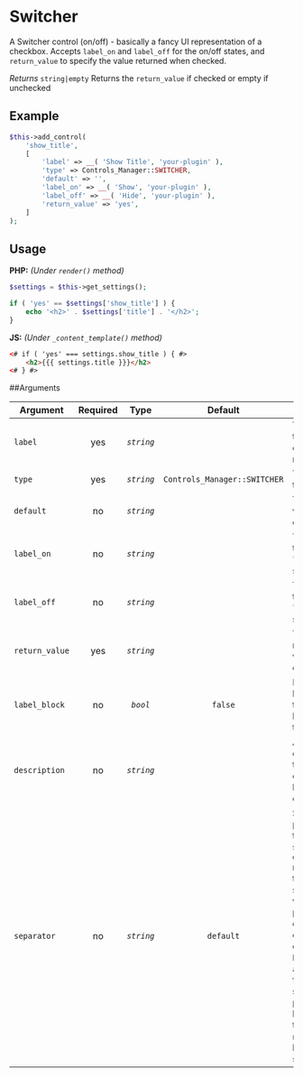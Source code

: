 # Switcher
A Switcher control (on/off) - basically a fancy UI representation of a checkbox. Accepts `label_on` and `label_off` for the on/off states, and `return_value` to specify the value returned when checked.

*Returns* `string|empty` Returns the `return_value` if checked or empty if unchecked

## Example

```php
$this->add_control(
	'show_title',
	[
		'label' => __( 'Show Title', 'your-plugin' ),
		'type' => Controls_Manager::SWITCHER,
		'default' => '',
		'label_on' => __( 'Show', 'your-plugin' ),
		'label_off' => __( 'Hide', 'your-plugin' ),
		'return_value' => 'yes',
	]
);
```

## Usage

**PHP:** *(Under `render()` method)*
```php
$settings = $this->get_settings();

if ( 'yes' == $settings['show_title'] ) {
    echo '<h2>' . $settings['title'] . '</h2>';
}
```

**JS:** *(Under `_content_template()` method)*
```html
<# if ( 'yes' === settings.show_title ) { #>
    <h2>{{{ settings.title }}}</h2>
<# } #>
```

##Arguments

Argument       | Required   | Type         | Default                      | Description
------------   | :--------: | :------:     | :--------------------------: | ---------------------------------------------
`label`        | yes        | *`string`*   |                              | The label of the control - displayed next to it
`type`         | yes        | *`string`*   | `Controls_Manager::SWITCHER` | The type of the control
`default`      | no         | *`string`*   |                              | The default value of the control
`label_on`     | no         | *`string`*   |                              | The label for the "checked" state
`label_off`    | no         | *`string`*   |                              | The label for the "unchecked" state
`return_value` | yes        | *`string`*   |                              | The value returned when checked.
`label_block`  | no         | *`bool`*     | `false`                      | Display the label above the control by setting to true
`description`  | no         | *`string`*   |                              | A description text to display below the control
`separator`    | no         | *`string`*   | `default`                    | Set the position of the control separator. `default` means that the separator will be posited depending on the control type. `before` or `after` will force the separator position before/after the control. `none` will hide the separator